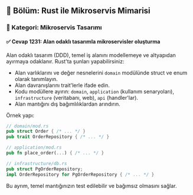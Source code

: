 ## 📘 Bölüm: Rust ile Mikroservis Mimarisi
### 🔹 Kategori: Mikroservis Tasarımı
#### ✅ Cevap 1231: Alan odaklı tasarımla mikroservisler oluşturma

Alan odaklı tasarım (DDD), temel iş alanını modellemeye ve altyapıdan ayırmaya odaklanır. Rust'ta şunları yapabilirsiniz:

- Alan varlıklarını ve değer nesnelerini `domain` modülünde struct ve enum olarak tanımlayın.
- Alan davranışlarını trait'lerle ifade edin.
- Kodu modüllere ayırın: `domain`, `application` (kullanım senaryoları), `infrastructure` (veritabanı, web), `api` (handler'lar).
- Alan mantığını dış bağımlılıklardan arındırın.

Örnek yapı:
```rust
// domain/mod.rs
pub struct Order { /* ... */ }
pub trait OrderRepository { /* ... */ }

// application/mod.rs
pub fn place_order(...) { /* ... */ }

// infrastructure/db.rs
pub struct PgOrderRepository;
impl OrderRepository for PgOrderRepository { /* ... */ }
```
Bu ayrım, temel mantığınızın test edilebilir ve bağımsız olmasını sağlar.
